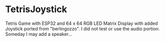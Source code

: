# TetrisJoystick
Tetris Game with ESP32 and 64 x 64 RGB LED Matrix Display with added Joystick ported from "berlingozzo".
I did not test or use the audio portion.
Someday I may add a speaker...
